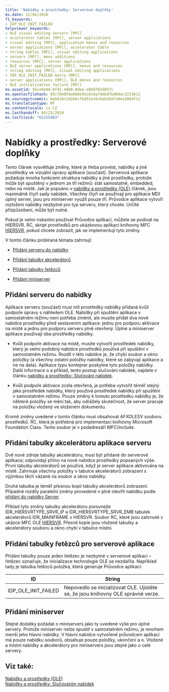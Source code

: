 ```yaml
---
title: 'Nabídky a prostředky: Serverové doplňky'
ms.date: 11/04/2016
f1_keywords:
- IDP_OLE_INIT_FAILED
helpviewer_keywords:
- OLE visual editing servers [MFC]
- accelerator tables [MFC], server applications
- visual editing [MFC], application menus and resources
- server applications [MFC], accelerator table
- string tables [MFC], visual editing applications
- servers [MFC], menu additions
- resources [MFC], server applications
- OLE server applications [MFC], menus and resources
- string editing [MFC], visual editing applications
- IDP_OLE_INIT_FAILED macro [MFC]
- server applications [MFC], OLE menus and resources
- OLE initialization failure [MFC]
ms.assetid: 56ce9e8d-8f41-4db8-8dee-e8b0702d057c
ms.openlocfilehash: 85c7b6059a868e93c6c6a7ebbd7b08dac3233612
ms.sourcegitcommit: 0ab61bc3d2b6cfbd52a16c6ab2b97a8ea1864f12
ms.translationtype: MT
ms.contentlocale: cs-CZ
ms.lasthandoff: 04/23/2019
ms.locfileid: "62225403"
---
```

# <a name="menus-and-resources-server-additions"></a>Nabídky a prostředky: Serverové doplňky

Tento článek vysvětluje změny, které je třeba provést, nabídky a jiné prostředky ve vizuální úpravy aplikace (součást). Serverová aplikace požaduje mnoha funkcemi struktura nabídky a jiné prostředky, protože může být spuštěný v jednom ze tří režimů: stát samostatně, embedded, nebo na místě. Jak je popsáno v [nabídky a prostředky (OLE)](../mfc/menus-and-resources-ole.md) článek, jsou maximálně čtyři sady nabídek. Všechny čtyři se používají pro aplikace MDI úplný server, jsou pro miniserver využít pouze tři. Průvodce aplikace vytvoří rozložení nabídky nezbytné pro typ serveru, který chcete. Určité přizpůsobení, může být nutné.

Pokud je velmi riskantní používat Průvodce aplikací, můžete se podívat na HIERSVR. RC, skript prostředků pro ukázkovou aplikaci knihovny MFC [HIERSVR](../overview/visual-cpp-samples.md), pokud chcete zobrazit, jak se implementují tyto změny.

V tomto článku probíraná témata zahrnují:

- [Přidání serveru do nabídky](#_core_server_menu_additions)

- [Přidání tabulky akcelerátorů](#_core_server_application_accelerator_table_additions)

- [Přidání tabulky řetězců](../mfc/menus-and-resources-container-additions.md)

- [Přidání miniserver](#_core_mini.2d.server_additions)

##  <a name="_core_server_menu_additions"></a> Přidání serveru do nabídky

Aplikace serveru (součást) musí mít prostředky nabídky přidaná kvůli podpoře úpravy s náhledem OLE. Nabídky při spuštění aplikace v samostatném režimu není potřeba změnit, ale musíte přidat dva nové nabídce prostředky před sestavením aplikace: jednu pro podporu aktivace na místě a jednu pro podporu serveru plně otevřený. Úplné a miniserver aplikace používají oba prostředky nabídky.

- Kvůli podpoře aktivace na místě, musíte vytvořit prostředek nabídky, který je velmi podobný nabídce prostředků používá při spuštění v samostatném režimu. Rozdíl v této nabídce je, že chybí soubor a okno položky (a všechny ostatní položky nabídky, které se zabývají aplikace a ne na data). Aplikace typu kontejner poskytne tyto položky nabídky. Další informace o a příklad, tento postup slučování nabídek, najdete v článku [nabídky a prostředky: Slučování nabídek](../mfc/menus-and-resources-menu-merging.md).

- Kvůli podpoře aktivace zcela otevřená, je potřeba vytvořit téměř stejný jako prostředek nabídky, který používá prostředek nabídky při spuštění v samostatném režimu. Pouze změny k tomuto prostředku nabídky je, že některé položky se mění tak, aby odrážely skutečnost, že server pracuje na položku vložený ve složeném dokumentu.

Kromě změny uvedené v tomto článku musí obsahovat AFXOLESV souboru prostředků. RC, která je potřebná pro implementaci knihovny Microsoft Foundation Class. Tento soubor je v podadresáři MFC\Include.

##  <a name="_core_server_application_accelerator_table_additions"></a> Přidání tabulky akcelerátoru aplikace serveru

Dvě nové zdroje tabulky akcelerátoru, musí být přidané do serverové aplikace; odpovídají přímo na nové nabídce prostředky popsaných výše. První tabulky akcelerátorů se používá, když je server aplikace aktivována na místě. Zahrnuje všechny položky v tabulce akcelerátorů zobrazení s výjimkou těch vázané na soubor a okno nabídky.

Druhá tabulka je téměř přesnou kopii tabulky akcelerátorů zobrazení. Případné rozdíly paralelní změny provedené v plně otevřít nabídku podle [přidání do nabídky Server](#_core_server_menu_additions).

Příklad tyto změny tabulky akcelerátoru porovnejte IDR_HIERSVRTYPE_SRVR_IP a IDR_HIERSVRTYPE_SRVR_EMB tabulek akcelerátorů IDR_MAINFRAME v HIERSVR. Soubor RC, které jsou zahrnuté v ukázce MFC OLE [HIERSVR](../overview/visual-cpp-samples.md). Přesné kopie jsou vložené tabulky a akcelerátory souboru a okno chybí v tabulce místní.

##  <a name="_core_string_table_additions_for_server_applications"></a> Přidání tabulky řetězců pro serverové aplikace

Přidání tabulky pouze jeden řetězec je nezbytné v serverové aplikaci – řetězec označuje, že inicializace technologie OLE se nezdařila. Například tady je tabulka řetězců položka, která generuje Průvodce aplikací:

|ID|String|
|--------|------------|
|IDP_OLE_INIT_FAILED|Nepovedlo se inicializovat OLE. Ujistěte se, že jsou knihovny OLE správné verze.|

##  <a name="_core_mini.2d.server_additions"></a> Přidání miniserver

Stejné dodatky požádat o miniservers jako ty uvedené výše pro úplné servery. Protože miniserver nelze spustit v samostatném režimu, je mnohem menší jeho hlavní nabídky. V hlavní nabídce vytvořené průvodcem aplikací má pouze nabídku souborů, obsahuje pouze položky, ukončení a o. Vložené a místní nabídky a akcelerátory pro miniservers jsou stejné jako u celé servery.

## <a name="see-also"></a>Viz také:

[Nabídky a prostředky (OLE)](../mfc/menus-and-resources-ole.md)<br/>
[Nabídky a prostředky: Slučováním nabídek](../mfc/menus-and-resources-menu-merging.md)
